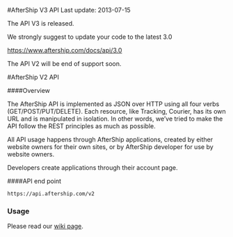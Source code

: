 #AfterShip V3 API
Last update: 2013-07-15

The API V3 is released.

We strongly suggest to update your code to the latest 3.0

https://www.aftership.com/docs/api/3.0

The API V2 will be end of support soon.




#AfterShip V2 API

####Overview

The AfterShip API is implemented as JSON over HTTP using all four verbs (GET/POST/PUT/DELETE). Each resource, like Tracking, Courier, has its own URL and is manipulated in isolation. In other words, we’ve tried to make the API follow the REST principles as much as possible.

All API usage happens through AfterShip applications, created by either website owners for their own sites, or by AfterShip developer for use by website owners.


Developers create applications through their account page.


####API end point

```
https://api.aftership.com/v2
```

### Usage

Please read our [wiki page](https://github.com/AfterShip/api/wiki).
